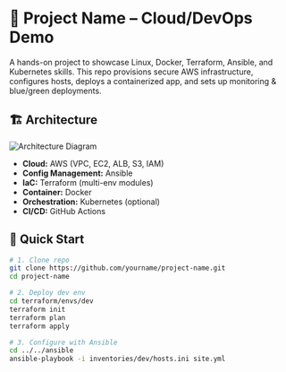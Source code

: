 # 🚀 Project Name – Cloud/DevOps Demo

A hands-on project to showcase Linux, Docker, Terraform, Ansible, and Kubernetes skills.
This repo provisions secure AWS infrastructure, configures hosts, deploys a containerized app,
and sets up monitoring & blue/green deployments.

## 🏗️ Architecture
![Architecture Diagram](diagrams/architecture.png)

- **Cloud:** AWS (VPC, EC2, ALB, S3, IAM)
- **Config Management:** Ansible
- **IaC:** Terraform (multi-env modules)
- **Container:** Docker
- **Orchestration:** Kubernetes (optional)
- **CI/CD:** GitHub Actions

## 🔧 Quick Start

```bash
# 1. Clone repo
git clone https://github.com/yourname/project-name.git
cd project-name

# 2. Deploy dev env
cd terraform/envs/dev
terraform init
terraform plan
terraform apply

# 3. Configure with Ansible
cd ../../ansible
ansible-playbook -i inventories/dev/hosts.ini site.yml

